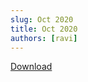```yaml
---
slug: Oct 2020
title: Oct 2020
authors: [ravi]
---
```


<object data="/published/10-01-2020.pdf" type="application/pdf" title="SamplePdf" width="200%" height="900">
</object>

[Download](/published/10-01-2020.pdf)